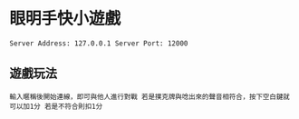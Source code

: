 # 眼明手快小遊戲

`Server Address: 127.0.0.1 Server Port: 12000`

## 遊戲玩法

`輸入暱稱後開始連線，即可與他人進行對戰 若是撲克牌與唸出來的聲音相符合，按下空白鍵就可以加1分 若是不符合則扣1分`
